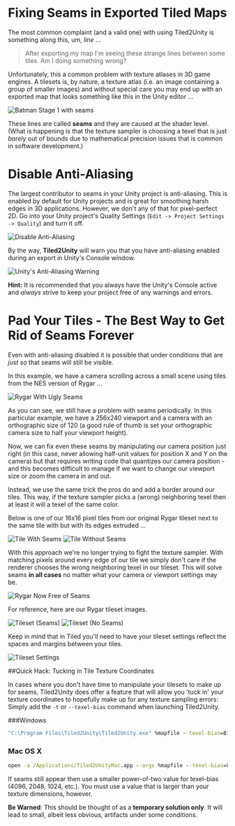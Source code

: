 # Fixing Seams in Exported Tiled Maps

The most common complaint (and a valid one) with using Tiled2Unity is something along this, um, *line* ...

> After exporting my map I'm seeing these strange lines between some tiles. Am I doing something wrong?

Unfortunately, this a common problem with texture atlases in 3D game engines. A tilesets is, by nature, a texture atlas
(i.e. an image containing a group of smaller images) and without special care you may end up with an exported map that looks something like this in the Unity editor ...

![Batman Stage 1 with seams](img/batman-seams.png)

These lines are called **seams** and they are caused at the shader level.
(What is happening is that the texture sampler is choosing a texel that is just *barely* out of bounds due to mathematical 
precision issues that is common in software development.)

# Disable Anti-Aliasing

The largest contributor to seams in your Unity project is anti-aliasing. This is enabled by default for Unity projects and is great for smoothing harsh edges in 3D applications.
However, we don't any of that for pixel-perfect 2D. Go into your Unity project's Quality Settings (`Edit -> Project Settings -> Quality`) and turn it off.

![Disable Anti-Aliasing](img/unity-disable-antialiasing.png)

By the way, **Tiled2Unity** will warn you that you have anti-aliasing enabled during an export in Unity's Console window.

![Unity's Anti-Aliasing Warning](img/unity-warning-antialiasing.png)

**Hint:** It is recommended that you always have the Unity's Console active and *always* strive to keep your project free of any warnings and errors.

# Pad Your Tiles - The Best Way to Get Rid of Seams Forever

Even with anti-aliasing disabled it is possible that under conditions that are *just so* that seams will still be visible.

In this example, we have a camera scrolling across a small scene using tiles from the NES version of Rygar ...

![Rygar With Ugly Seams](img/rygar-with-seams.gif)

As you can see, we still have a problem with seams periodically. In this particular example, we have a 256x240 viewport and a camera with an orthographic size of 120
(a good rule of thumb is set your orthographic camera size to half your viewport height).

Now, we can fix even these seams by manipulating our camera position just right (in this case, never allowing half-unit values for position X and Y on the camera) but that
requires writing code that quantizes our camera position - and this becomes difficult to manage if we want to change our viewport size or zoom the camera in and out.

Instead, we use the same trick the pros do and add a border around our tiles. This way, if the texture sampler picks a (wrong) neighboring texel then at least it will a texel of the same color.

Below is one of our 16x16 pixel tiles from our original Rygar tileset next to the same tile with but with its edges extruded ...

![Tile With Seams](img/rygar-tile-16x16.png) ![Tile Without Seams](img/rygar-tile-18x18.png)

With this approach we're no longer trying to fight the texture sampler. With matching pixels around every edge of our tile we simply don't care if the
renderer chooses the wrong neighboring texel in our tileset. This will solve seams **in all cases** no matter what your camera or viewport settings may be.

![Rygar Now Free of Seams](img/rygar-without-seams.gif)

For reference, here are our Rygar tileset images.

![Tileset (Seams)](img/rygar-tileset-seams.png) ![Tileset (No Seams)](img/rygar-tileset.png)

Keep in mind that in Tiled you'll need to have your tileset settings reflect the spaces and margins between your tiles.

![Tileset Settings](img/tiled-tileset-spacing.png)

##Quick Hack: Tucking in Tile Texture Coordinates

In cases where you don't have time to manipulate your tilesets to make up for seams, Tiled2Unity does offer a feature that will allow you 'tuck in' your texture coordinates
to hopefully make up for any texture sampling errors: Simply add the `-t` or `--texel-bias` command when launching Tiled2Unity.

###Windows
```bat
"C:\Program Files\Tiled2Unity\Tiled2Unity.exe" %mapfile --texel-bias=8192
```

### Mac OS X
```bat
open -a /Applications/Tiled2UnityMac.app --args %mapfile --texel-bias=8192
```

If seams still appear then use a smaller power-of-two value for texel-bias (4096, 2048, 1024, etc.). You must use a value that is larger than your texture dimensions, however.


**Be Warned**: This should be thought of as a **temporary solution only**. It will lead to small, albeit less obvious, artifacts under some conditions.

